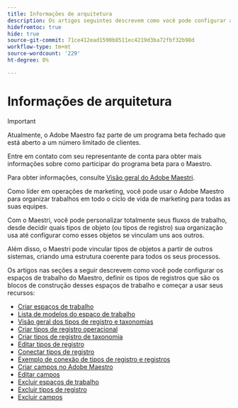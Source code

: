 ```yaml
---
title: Informações de arquitetura
description: Os artigos seguintes descrevem como você pode configurar a arquitetura do Adobe Maestro. Como parte dessa configuração, você aprenderá a criar espaços de trabalho, tipos de registro e campos personalizados para mapear os fluxos de trabalho que deseja gerenciar no Adobe Maestro.
hidefromtoc: true
hide: true
source-git-commit: 71ce412ead1590b8511ec4219d3ba72fbf32b98d
workflow-type: tm+mt
source-wordcount: '229'
ht-degree: 0%

---
```


<!--
---
title: Architecture information
description: The following articles describe how you can configure the architecture of Adobe Maestro. As part of this configuration, you learn how you create workspaces, record types, and custom fields to map out the workflows you want to manage in Adobe Maestro. 
hidefromtoc: yes
author: Alina
feature: Work Management
role: User, Admin
hide: yes
---
-->

<!--udpate the metadata with real information when making this avilable in TOC and in the left nav-->

# Informações de arquitetura

>[!IMPORTANT]
>
>Atualmente, o Adobe Maestro faz parte de um programa beta fechado que está aberto a um número limitado de clientes.
>
>Entre em contato com seu representante de conta para obter mais informações sobre como participar do programa beta para o Maestro.
>
>Para obter informações, consulte [Visão geral do Adobe Maestri](../maestro-overview.md).

Como líder em operações de marketing, você pode usar o Adobe Maestro para organizar trabalhos em todo o ciclo de vida de marketing para todas as suas equipes.

Com o Maestri, você pode personalizar totalmente seus fluxos de trabalho, desde decidir quais tipos de objeto (ou tipos de registro) sua organização usa até configurar como esses objetos se vinculam uns aos outros.

Além disso, o Maestri pode vincular tipos de objetos a partir de outros sistemas, criando uma estrutura coerente para todos os seus processos.

Os artigos nas seções a seguir descrevem como você pode configurar os espaços de trabalho do Maestro, definir os tipos de registros que são os blocos de construção desses espaços de trabalho e começar a usar seus recursos:

* [Criar espaços de trabalho](../architecture-and-fields/create-workspaces.md)
* [Lista de modelos do espaço de trabalho](../architecture-and-fields/workspace-templates.md)
* [Visão geral dos tipos de registro e taxonomias](../architecture-and-fields/overview-of-record-types-and-taxonomies.md)
* [Criar tipos de registro operacional](../architecture-and-fields/create-record-types.md)
* [Criar tipos de registro de taxonomia](../architecture-and-fields/create-a-taxonomy.md)
* [Editar tipos de registro](../architecture-and-fields/edit-record-types.md)
* [Conectar tipos de registro](../architecture-and-fields/connect-record-types.md)
* [Exemplo de conexão de tipos de registro e registros](../architecture-and-fields/example-connect-record-types-and-records.md)
* [Criar campos no Adobe Maestro](../architecture-and-fields/create-fields.md)
* [Editar campos](../architecture-and-fields/edit-fields.md)
* [Excluir espaços de trabalho](../architecture-and-fields/delete-workspaces.md)
* [Excluir tipos de registro](../architecture-and-fields/delete-record-types.md)
* [Excluir campos](../architecture-and-fields/delete-fields.md)


